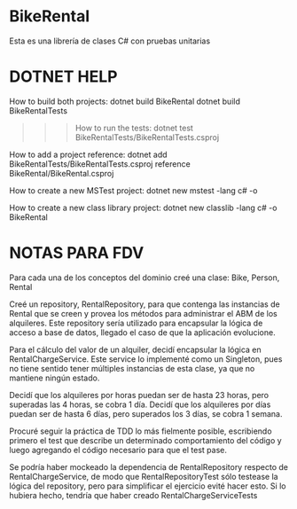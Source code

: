 # BikeRental
Esta es una librería de clases C# con pruebas unitarias


# DOTNET HELP

How to build both projects:
dotnet build BikeRental
dotnet build BikeRentalTests

>>> How to run the tests:
dotnet test BikeRentalTests/BikeRentalTests.csproj

How to add a project reference:
dotnet add BikeRentalTests/BikeRentalTests.csproj reference BikeRental/BikeRental.csproj

How to create a new MSTest project:
dotnet new mstest -lang c# -o 

How to create a new class library project:
dotnet new classlib -lang c# -o BikeRental


# NOTAS PARA FDV

Para cada una de los conceptos del dominio creé una clase: Bike, Person, Rental

Creé un repository, RentalRepository, para que contenga las instancias de Rental que se creen y provea los métodos para administrar el ABM de los alquileres. Este repository sería utilizado para encapsular la lógica de acceso a base de datos, llegado el caso de que la aplicación evolucione.

Para el cálculo del valor de un alquiler, decidí encapsular la lógica en RentalChargeService. Este service lo implementé como un Singleton, pues no tiene sentido tener múltiples instancias de esta clase, ya que no mantiene ningún estado.

Decidí que los alquileres por horas puedan ser de hasta 23 horas, pero superadas las 4 horas, se cobra 1 día.
Decidí que los alquileres por días puedan ser de hasta 6 días, pero superados los 3 días, se cobra 1 semana.

Procuré seguir la práctica de TDD lo más fielmente posible, escribiendo primero el test que describe un determinado comportamiento del código y luego agregando el código necesario para que el test pase.

Se podría haber mockeado la dependencia de RentalRepository respecto de RentalChargeService, de modo que RentalRepositoryTest sólo testease la lógica del repository, pero para simplificar el ejercicio evité hacer esto. Si lo hubiera hecho, tendría que haber creado RentalChargeServiceTests
